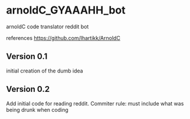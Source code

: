 # arnoldC_GYAAAHH_bot
arnoldC code translator reddit bot

references
https://github.com/lhartikk/ArnoldC

Version 0.1 
------------
initial creation of the dumb idea

Version 0.2
------------
Add initial code for reading reddit. 
Commiter rule: must include what was being drunk when coding



